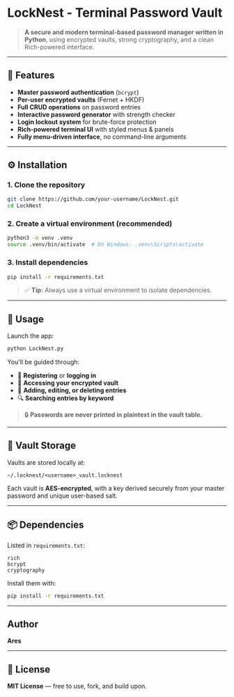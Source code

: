 # LockNest - Terminal Password Vault

> **A secure and modern terminal-based password manager written in Python**, using encrypted vaults, strong cryptography, and a clean Rich-powered interface.

---

## 🔐 Features

* **Master password authentication** (`bcrypt`)
* **Per-user encrypted vaults** (Fernet + HKDF)
* **Full CRUD operations** on password entries
* **Interactive password generator** with strength checker
* **Login lockout system** for brute-force protection
* **Rich-powered terminal UI** with styled menus & panels
* **Fully menu-driven interface**, no command-line arguments

---

## ⚙️ Installation

### 1. Clone the repository

```bash
git clone https://github.com/your-username/LockNest.git
cd LockNest
```

### 2. Create a virtual environment (recommended)

```bash
python3 -m venv .venv
source .venv/bin/activate  # On Windows: .venv\Scripts\activate
```

### 3. Install dependencies

```bash
pip install -r requirements.txt
```

> ✅ **Tip:** Always use a virtual environment to isolate dependencies.

---

## 🚀 Usage

Launch the app:

```bash
python LockNest.py
```

You'll be guided through:

* 🧾 **Registering** or **logging in**
* 🔐 **Accessing your encrypted vault**
* 🔄 **Adding, editing, or deleting entries**
* 🔍 **Searching entries by keyword**

> 🔒 **Passwords are never printed in plaintext in the vault table.**

---

## 📁 Vault Storage

Vaults are stored locally at:

```
~/.locknest/<username>_vault.locknest
```

Each vault is **AES-encrypted**, with a key derived securely from your master password and unique user-based salt.

---

## 📦 Dependencies

Listed in `requirements.txt`:

```text
rich
bcrypt
cryptography
```

Install them with:

```bash
pip install -r requirements.txt
```

---

##  Author

**Ares**



---

## 🪪 License

**MIT License** — free to use, fork, and build upon.
